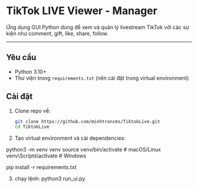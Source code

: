 # TikTok LIVE Viewer - Manager

Ứng dụng GUI Python dùng để xem và quản lý livestream TikTok với các sự kiện như comment, gift, like, share, follow.

---

## Yêu cầu

- Python 3.10+
- Thư viện trong `requirements.txt` (nên cài đặt trong virtual environment)

## Cài đặt

1. Clone repo về:

   ```bash
   git clone https://github.com/minhtrancms/TiktokLive.git
   cd TiktokLive

2. Tạo virtual environment và cài dependencies:

python3 -m venv venv
source venv/bin/activate  # macOS/Linux
venv\Scripts\activate     # Windows

pip install -r requirements.txt

3. chạy lệnh:
python3 run_ui.py